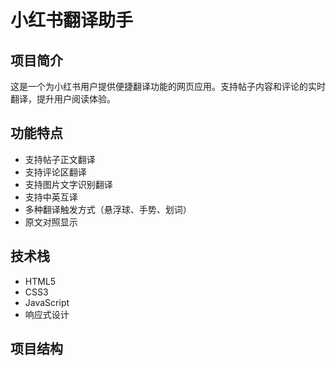 # 小红书翻译助手

## 项目简介
这是一个为小红书用户提供便捷翻译功能的网页应用。支持帖子内容和评论的实时翻译，提升用户阅读体验。

## 功能特点
- 支持帖子正文翻译
- 支持评论区翻译
- 支持图片文字识别翻译
- 支持中英互译
- 多种翻译触发方式（悬浮球、手势、划词）
- 原文对照显示

## 技术栈
- HTML5
- CSS3
- JavaScript
- 响应式设计

## 项目结构 